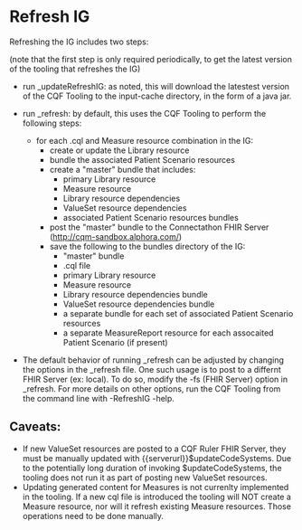 # Refresh IG
Refreshing the IG includes two steps:

(note that the first step is only required periodically, to get the latest version of the tooling that refreshes the IG)
* run _updateRefreshIG: as noted, this will download the latestest version of the CQF Tooling to the input-cache directory, in the form of a java jar.
* run _refresh: by default, this uses the CQF Tooling to perform the following steps:
    * for each .cql and Measure resource combination in the IG:
        * create or update the Library resource
        * bundle the associated Patient Scenario resources
        * create a "master" bundle that includes:
            * primary Library resource
            * Measure resource
            * Library resource dependencies
            * ValueSet resource dependencies
            * associated Patient Scenario resources bundles
        * post the "master" bundle to the Connectathon FHIR Server (http://cqm-sandbox.alphora.com/)
        * save the following to the bundles directory of the IG:
           * "master" bundle
           * .cql file
           * primary Library resource
           * Measure resource
           * Library resource dependencies bundle
           * ValueSet resource dependencies bundle
           * a separate bundle for each set of associated Patient Scenario resources
           * a separate MeasureReport resource for each assocaited Patient Scenario (if present)

* The default behavior of running _refresh can be adjusted by changing the options in the _refresh file.  One such usage is to post to a differnt FHIR Server (ex: local).  To do so, modify the -fs (FHIR Server) option in _refresh.  For more details on other options, run the CQF Tooling from the command line with -RefreshIG  -help.

## Caveats:
* If new ValueSet resources are posted to a CQF Ruler FHIR Server, they must be manually updated with {{serverurl}}$updateCodeSystems.  Due to the potentially long duration of invoking $updateCodeSystems, the tooling does not run it as part of posting new ValueSet resources.
* Updating generated content for Measures is not currenlty implemented in the tooling.  If a new cql file is introduced the tooling will NOT create a Measure resource, nor will it refresh existing Measure resources.  Those operations need to be done manually.